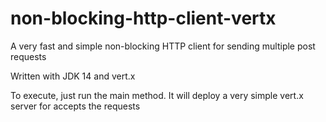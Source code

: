 # non-blocking-http-client-vertx

A very fast and simple non-blocking HTTP client for sending multiple post requests

Written with JDK 14 and vert.x 

To execute, just run the main method. It will deploy a very simple vert.x server for accepts the requests

